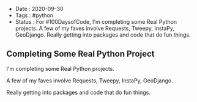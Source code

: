 - Date : 2020-09-30
- Tags : #python
- Status : For #100DaysofCode, I'm completing some Real Python projects. A few of my faves involve Requests, Tweepy, InstaPy, GeoDjango. Really getting into packages and code that do fun things.

## Completing Some Real Python Project

I'm completing some Real Python projects. 

A few of my faves involve Requests, Tweepy, InstaPy, GeoDjango. 

Really getting into packages and code that do fun things.



